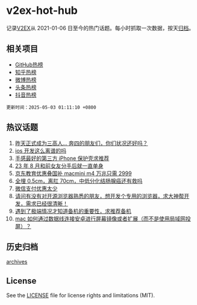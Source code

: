 # v2ex-hot-hub

 记录[V2EX](https://www.v2ex.com/)从 2021-01-06 日至今的热门话题。每小时抓取一次数据，按天[归档](archives)。
 
 ## 相关项目

- [GitHub热榜](https://github.com/lonnyzhang423/github-hot-hub)
- [知乎热榜](https://github.com/lonnyzhang423/zhihu-hot-hub)
- [微博热榜](https://github.com/lonnyzhang423/weibo-hot-hub)
- [头条热榜](https://github.com/lonnyzhang423/toutiao-hot-hub)
- [抖音热榜](https://github.com/lonnyzhang423/douyin-hot-hub)


 `更新时间：2025-05-03 01:11:10 +0800`

## 热议话题

1. [昨天正式成为三高人... 奔四的朋友们，你们状况还好吗？](https://www.v2ex.com/t/1129363)
1. [ios 开发这么离谱的吗](https://www.v2ex.com/t/1129398)
1. [手感最好的第三方 iPhone 保护壳求推荐](https://www.v2ex.com/t/1129365)
1. [23 年 8 月和前女友分手后就一直单身](https://www.v2ex.com/t/1129420)
1. [京东教育优惠叠国补 macmini m4 万兆只需 2999](https://www.v2ex.com/t/1129386)
1. [全埋 0.5cm，离肛 70cm，中低分化结肠腺癌还有救吗](https://www.v2ex.com/t/1129382)
1. [微信支付优惠太少](https://www.v2ex.com/t/1129415)
1. [请问有没有对开源浏览器熟悉的朋友，想开发个专用的浏览器，求大神帮开发，需求已经很清晰！](https://www.v2ex.com/t/1129402)
1. [遇到了极端情况才知道备机的重要性，求推荐备机](https://www.v2ex.com/t/1129429)
1. [mac 如何通过数据线连接安卓进行屏幕镜像或者扩展（而不是使用局域网投屏）？](https://www.v2ex.com/t/1129373)

## 历史归档

[archives](archives)

## License

See the [LICENSE](LICENSE) file for license rights and limitations (MIT).
